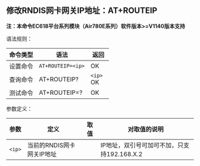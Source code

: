 ## 修改RNDIS网卡网关IP地址：AT+ROUTEIP

**注：本命令EC618平台系列模块（Air780E系列）软件版本>=V1140版本支持**

语法规则：

| 命令类型 | 语法              | 返回          |
| -------- | ----------------- | ------------- |
| 设置命令 | `AT+ROUTEIP=<ip>` | OK            |
| 查询命令 | AT+ROUTEIP?       | `<ip> `<br>OK |
| 测试命令 | AT+ROUTEIP=?      | OK            |

 

参数定义：

| 参数   | 定义                      | 取值 | 对取值的说明                                |
| ------ | ------------------------- | ---- | ------------------------------------------- |
| `<ip>` | 当前的RNDIS网卡网关IP地址 |      | IP地址，双引号可加可不加，只支持192.168.X.2 |
